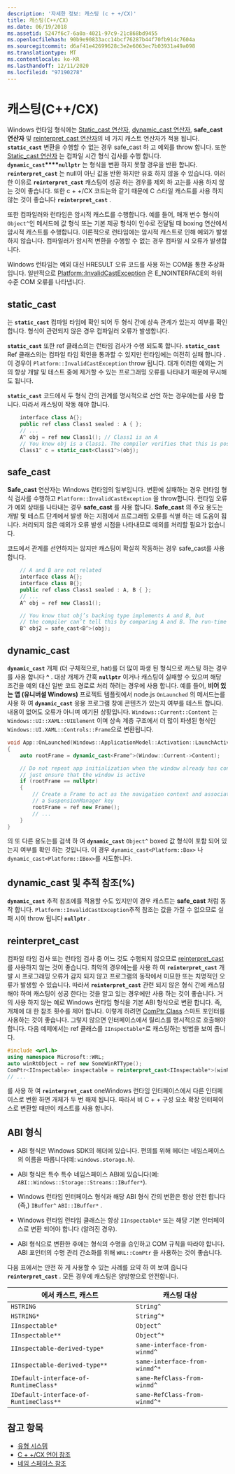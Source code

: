 ```yaml
---
description: '자세한 정보: 캐스팅 (c + +/CX)'
title: 캐스팅(C++/CX)
ms.date: 06/19/2018
ms.assetid: 5247f6c7-6a0a-4021-97c9-21c868bd9455
ms.openlocfilehash: 90b9e90833acc14bcf76287b44f70fb914c7604a
ms.sourcegitcommit: d6af41e42699628c3e2e6063ec7b03931a49a098
ms.translationtype: MT
ms.contentlocale: ko-KR
ms.lasthandoff: 12/11/2020
ms.locfileid: "97190278"
---
```

# <a name="casting-ccx"></a>캐스팅(C++/CX)

Windows 런타임 형식에는 [Static_cast 연산자](../cpp/static-cast-operator.md), [dynamic_cast 연산자](../cpp/dynamic-cast-operator.md), **safe_cast 연산자** 및 [reinterpret_cast 연산자](../cpp/reinterpret-cast-operator.md)의 네 가지 캐스트 연산자가 적용 됩니다.  **`static_cast`** 변환을 수행할 수 없는 경우 safe_cast 하 고 예외를 throw 합니다. 또한 [Static_cast 연산자](../cpp/static-cast-operator.md) 는 컴파일 시간 형식 검사를 수행 합니다. **`dynamic_cast`****`nullptr`** 는 형식을 변환 하지 못할 경우을 반환 합니다. **`reinterpret_cast`** 는 null이 아닌 값을 반환 하지만 유효 하지 않을 수 있습니다. 이러한 이유로 **`reinterpret_cast`** 캐스팅이 성공 하는 경우를 제외 하 고는를 사용 하지 않는 것이 좋습니다. 또한 c + +/CX 코드는와 같기 때문에 C 스타일 캐스트를 사용 하지 않는 것이 좋습니다 **`reinterpret_cast`** .

또한 컴파일러와 런타임은 암시적 캐스트를 수행합니다. 예를 들어, 매개 변수 형식이 `Object^`인 메서드에 값 형식 또는 기본 제공 형식이 인수로 전달될 때 boxing 연산에서 암시적 캐스트를 수행합니다. 이론적으로 런타임에는 암시적 캐스트로 인해 예외가 발생하지 않습니다. 컴파일러가 암시적 변환을 수행할 수 없는 경우 컴파일 시 오류가 발생합니다.

Windows 런타임는 예외 대신 HRESULT 오류 코드를 사용 하는 COM을 통한 추상화입니다. 일반적으로 [Platform::InvalidCastException](../cppcx/platform-invalidcastexception-class.md) 은 E_NOINTERFACE의 하위 수준 COM 오류를 나타냅니다.

## <a name="static_cast"></a>static_cast

는 **`static_cast`** 컴파일 타임에 확인 되어 두 형식 간에 상속 관계가 있는지 여부를 확인 합니다. 형식이 관련되지 않은 경우 컴파일러 오류가 발생합니다.

**`static_cast`** 또한 ref 클래스의는 런타임 검사가 수행 되도록 합니다. **`static_cast`** Ref 클래스의는 컴파일 타임 확인을 통과할 수 있지만 런타임에는 여전히 실패 합니다 .이 경우이 `Platform::InvalidCastException` throw 됩니다. 대개 이러한 예외는 거의 항상 개발 및 테스트 중에 제거할 수 있는 프로그래밍 오류를 나타내기 때문에 무시해도 됩니다.

**`static_cast`** 코드에서 두 형식 간의 관계를 명시적으로 선언 하는 경우에는를 사용 합니다. 따라서 캐스팅이 작동 해야 합니다.

```cpp
    interface class A{};
    public ref class Class1 sealed : A { };
    // ...
    A^ obj = ref new Class1(); // Class1 is an A
    // You know obj is a Class1. The compiler verifies that this is possible, and in C++/CX a run-time check is also performed.
    Class1^ c = static_cast<Class1^>(obj);
```

## <a name="safe_cast"></a>safe_cast

**Safe_cast** 연산자는 Windows 런타임의 일부입니다. 변환에 실패하는 경우 런타임 형식 검사를 수행하고 `Platform::InvalidCastException` 을 throw합니다. 런타임 오류가 예외 상태를 나타내는 경우 **safe_cast** 를 사용 합니다. **Safe_cast** 의 주요 용도는 개발 및 테스트 단계에서 발생 하는 지점에서 프로그래밍 오류를 식별 하는 데 도움이 됩니다. 처리되지 않은 예외가 오류 발생 시점을 나타내므로 예외를 처리할 필요가 없습니다.

코드에서 관계를 선언하지는 않지만 캐스팅이 확실히 작동하는 경우 safe_cast를 사용합니다.

```cpp
    // A and B are not related
    interface class A{};
    interface class B{};
    public ref class Class1 sealed : A, B { };
    // ...
    A^ obj = ref new Class1();

    // You know that obj’s backing type implements A and B, but
    // the compiler can’t tell this by comparing A and B. The run-time type check succeeds.
    B^ obj2 = safe_cast<B^>(obj);
```

## <a name="dynamic_cast"></a>dynamic_cast

**`dynamic_cast`** 개체 (더 구체적으로, hat)를 더 많이 파생 된 형식으로 캐스팅 하는 경우를 사용 합니다 **^** . 대상 개체가 간혹 **`nullptr`** 이거나 캐스팅이 실패할 수 있으며 해당 조건을 예외 대신 일반 코드 경로로 처리 하려는 경우에 사용 합니다. 예를 들어, **비어 있는 앱 (유니버설 Windows)** 프로젝트 템플릿에서 node.js `OnLaunched` 의 메서드는를 사용 하 여 **`dynamic_cast`** 응용 프로그램 창에 콘텐츠가 있는지 여부를 테스트 합니다. 내용이 없어도 오류가 아니며 예기된 상황입니다. `Windows::Current::Content` 는 `Windows::UI::XAML::UIElement` 이며 상속 계층 구조에서 더 많이 파생된 형식인 `Windows::UI.XAML::Controls::Frame`으로 변환됩니다.

```cpp
void App::OnLaunched(Windows::ApplicationModel::Activation::LaunchActivatedEventArgs^ args)
{
    auto rootFrame = dynamic_cast<Frame^>(Window::Current->Content);

    // Do not repeat app initialization when the window already has content,
    // just ensure that the window is active
    if (rootFrame == nullptr)
    {
        // Create a Frame to act as the navigation context and associate it with
        // a SuspensionManager key
        rootFrame = ref new Frame();
        // ...
    }
}
```

의 또 다른 용도는를 검색 하 여 **`dynamic_cast`** `Object^` boxed 값 형식이 포함 되어 있는지 여부를 확인 하는 것입니다. 이 경우 `dynamic_cast<Platform::Box>` 나 `dynamic_cast<Platform::IBox>`를 시도합니다.

## <a name="dynamic_cast-and-tracking-references-"></a>dynamic_cast 및 추적 참조(%)

**`dynamic_cast`** 추적 참조에를 적용할 수도 있지만이 경우 캐스트는 **safe_cast** 처럼 동작 합니다. `Platform::InvalidCastException`추적 참조는 값을 가질 수 없으므로 실패 시이 throw 됩니다 **`nullptr`** .

## <a name="reinterpret_cast"></a>reinterpret_cast

컴파일 타임 검사 또는 런타임 검사 중 어느 것도 수행되지 않으므로 [reinterpret_cast](../cpp/reinterpret-cast-operator.md) 를 사용하지 않는 것이 좋습니다. 최악의 경우에는를 사용 하 여 **`reinterpret_cast`** 개발 시 프로그래밍 오류가 감지 되지 않고 프로그램의 동작에서 미묘한 또는 치명적인 오류가 발생할 수 있습니다. 따라서 **`reinterpret_cast`** 관련 되지 않은 형식 간에 캐스팅 해야 하며 캐스팅이 성공 한다는 것을 알고 있는 경우에만 사용 하는 것이 좋습니다. 거의 사용 하지 않는 예로 Windows 런타임 형식을 기본 ABI 형식으로 변환 합니다. 즉, 개체에 대 한 참조 횟수를 제어 합니다. 이렇게 하려면 [ComPtr Class](../cpp/com-ptr-t-class.md) 스마트 포인터를 사용하는 것이 좋습니다. 그렇지 않으면 인터페이스에서 릴리스를 명시적으로 호출해야 합니다. 다음 예제에서는 ref 클래스를 `IInspectable*`로 캐스팅하는 방법을 보여 줍니다.

```cpp
#include <wrl.h>
using namespace Microsoft::WRL;
auto winRtObject = ref new SomeWinRTType();
ComPtr<IInspectable> inspectable = reinterpret_cast<IInspectable*>(winRtObject);
// ...
```

를 사용 하 여 **`reinterpret_cast`** oneWindows 런타임 인터페이스에서 다른 인터페이스로 변환 하면 개체가 두 번 해제 됩니다. 따라서 비 C + + 구성 요소 확장 인터페이스로 변환할 때만이 캐스트를 사용 합니다.

## <a name="abi-types"></a>ABI 형식

- ABI 형식은 Windows SDK의 헤더에 있습니다. 편의를 위해 헤더는 네임스페이스의 이름을 따릅니다(예: `windows.storage.h`).

- ABI 형식은 특수 특수 네임스페이스 ABI에 있습니다(예: `ABI::Windows::Storage::Streams::IBuffer*`).

- Windows 런타임 인터페이스 형식과 해당 ABI 형식 간의 변환은 항상 안전 합니다 (즉,) `IBuffer^` `ABI::IBuffer*` .

- Windows 런타임 런타임 클래스는 항상 `IInspectable*` 또는 해당 기본 인터페이스로 변환 되어야 합니다 (알려진 경우).

- ABI 형식으로 변환한 후에는 형식의 수명을 승인하고 COM 규칙을 따라야 합니다. ABI 포인터의 수명 관리 간소화를 위해 `WRL::ComPtr` 을 사용하는 것이 좋습니다.

다음 표에서는 안전 하 게 사용할 수 있는 사례를 요약 하 여 보여 줍니다 **`reinterpret_cast`** . 모든 경우에 캐스팅은 양방향으로 안전합니다.

| 에서 캐스트, 캐스트 | 캐스팅 대상 |
|--|--|
| `HSTRING` | `String^` |
| `HSTRING*` | `String^*` |
| `IInspectable*` | `Object^` |
| `IInspectable**` | `Object^*` |
| `IInspectable-derived-type*` | `same-interface-from-winmd^` |
| `IInspectable-derived-type**` | `same-interface-from-winmd^*` |
| `IDefault-interface-of-RuntimeClass*` | `same-RefClass-from-winmd^` |
| `IDefault-interface-of-RuntimeClass**` | `same-RefClass-from-winmd^*` |

## <a name="see-also"></a>참고 항목

- [유형 시스템](../cppcx/type-system-c-cx.md)
- [C + +/CX 언어 참조](../cppcx/visual-c-language-reference-c-cx.md)
- [네임 스페이스 참조](../cppcx/namespaces-reference-c-cx.md)
